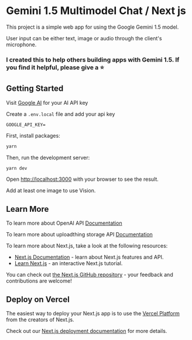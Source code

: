 # Gemini 1.5 Multimodel Chat / Next js

This project is a simple web app for using the Google Gemini 1.5 model.

User input can be either text, image or audio through the client's microphone.

### I created this to help others building apps with Gemini 1.5. If you find it helpful, please give a ⭐

## Getting Started

Visit [Google AI](https://ai.google.dev/) for your AI API key

Create a `.env.local` file and add your api key

```
GOOGLE_API_KEY=

```

First, install packages:

```bash
yarn
```

Then, run the development server:

```bash
yarn dev
```

Open [http://localhost:3000](http://localhost:3000) with your browser to see the result.

Add at least one image to use Vision.

## Learn More

To learn more about OpenAI API
[Documentation](https://platform.openai.com/docs/overview)

To learn more about uploadthing storage API
[Documentation](https://docs.uploadthing.com/)

To learn more about Next.js, take a look at the following resources:

- [Next.js Documentation](https://nextjs.org/docs) - learn about Next.js features and API.
- [Learn Next.js](https://nextjs.org/learn) - an interactive Next.js tutorial.

You can check out [the Next.js GitHub repository](https://github.com/vercel/next.js/) - your feedback and contributions are welcome!

## Deploy on Vercel

The easiest way to deploy your Next.js app is to use the [Vercel Platform](https://vercel.com/new?utm_medium=default-template&filter=next.js&utm_source=create-next-app&utm_campaign=create-next-app-readme) from the creators of Next.js.

Check out our [Next.js deployment documentation](https://nextjs.org/docs/deployment) for more details.
